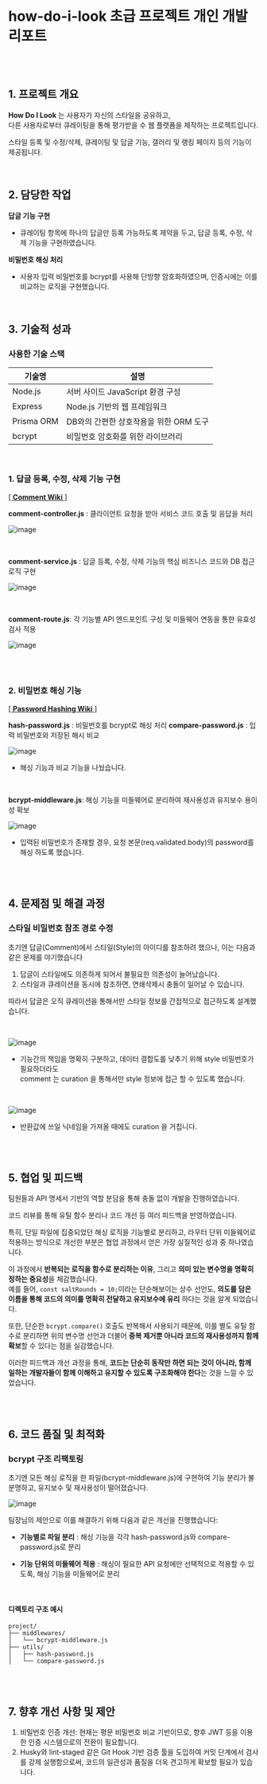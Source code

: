 # how-do-i-look 초급 프로젝트 개인 개발 리포트


<br><br>


## 1. 프로젝트 개요

**How Do I Look** 는 사용자가 자신의 스타일을 공유하고,  
다른 사용자로부터 큐레이팅을 통해 평가받을 수 웹 플랫폼을 제작하는 프로젝트입니다.

스타일 등록 및 수정/삭제, 큐레이팅 및 답글 기능, 갤러리 및 랭킹 페이지 등의 기능이 제공됩니다.

<br>

## 2. 담당한 작업
 **답글 기능 구현**  
   - 큐레이팅 항목에 하나의 답글만 등록 가능하도록 제약을 두고, 답글 등록, 수정, 삭제 기능을 구현하였습니다.
     
 **비밀번호 해싱 처리**  
   - 사용자 입력 비밀번호를 bcrypt를 사용해 단방향 암호화하였으며, 인증시에는 이를 비교하는 로직을 구현했습니다.

<br>

## 3. 기술적 성과

### 사용한 기술 스택

| 기술명        | 설명                              |
|---------------|-----------------------------------|
| Node.js       | 서버 사이드 JavaScript 환경 구성    |
| Express       | Node.js 기반의 웹 프레임워크      |
| Prisma ORM    | DB와의 간편한 상호작용을 위한 ORM 도구  |
| bcrypt        | 비밀번호 암호화를 위한 라이브러리 |

<br>

### 1. 답글 등록, 수정, 삭제 기능 구현

[ [ **Comment Wiki** ] ](https://github.com/gyunam-bark/nb02-how-do-i-look-team1/wiki/%5BAPI%5DComment) 

**comment-controller.js** : 클라이언트 요청을 받아 서비스 코드 호출 및 응답을 처리

![image](https://github.com/user-attachments/assets/4352edff-5f67-412b-a77d-815a6a7d27d0)

 <br>
 
**comment-service.js** : 답글 등록, 수정, 삭제 기능의 핵심 비즈니스 코드와 DB 접근 로직 구현

![image](https://github.com/user-attachments/assets/ca306fd0-b327-45f3-b2b9-1f723aa440ab)
  
<br>

**comment-route.js**: 각 기능별 API 엔드포인트 구성 및 미들웨어 연동을 통한 유효성검사 적용

![image](https://github.com/user-attachments/assets/af113533-776b-43c3-939c-6d51cc1743dc)

<br>




<br>

### 2. 비밀번호 해싱 기능

[ [ **Password Hashing Wiki** ] ](https://github.com/gyunam-bark/nb02-how-do-i-look-team1/wiki/%5B%EB%AF%B8%EB%93%A4%EC%9B%A8%EC%96%B4,-%EC%9C%A0%ED%8B%B8%5D-%EB%B9%84%EB%B0%80%EB%B2%88%ED%98%B8-%ED%95%B4%EC%8B%B1)

**hash-password.js** : 비밀번호를 bcrypt로 해싱 처리 
**compare-password.js** : 입력 비밀번호와 저장된 해시 비교

![image](https://github.com/user-attachments/assets/273d63e0-d93f-4764-9332-7b1d5d910e5f)
- 해싱 기능과 비교 기능을 나눴습니다.

<br>

**bcrypt-middleware.js**: 해싱 기능을 미들웨어로 분리하여 재사용성과 유지보수 용이성 확보
 
![image](https://github.com/user-attachments/assets/2e32d091-0440-410a-a126-a42d7d33eab7)
- 입력된 비밀번호가 존재할 경우, 요청 본문(req.validated.body)의 password를 해싱 하도록 했습니다.



<br><br>

## 4. 문제점 및 해결 과정

### 스타일 비밀번호 참조 경로 수정

초기엔 답글(Comment)에서 스타일(Style)의 아이디를 참조하려 했으나, 이는 다음과 같은 문제를 야기했습니다

1. 답글이 스타일에도 의존하게 되어서 불필요한 의존성이 늘어났습니다.
2. 스타일과 큐레이션을 동시에 참조하면, 연쇄삭제시 충돌이 일어날 수 있습니다.
 
따라서 답글은 오직 큐레이션을 통해서만 스타일 정보를 간접적으로 접근하도록 설계했습니다.  

<br>

![image](https://github.com/user-attachments/assets/769b034b-d57f-4fe1-b9fd-70e6f586e9b9)
- 기능간의 책임을 명확히 구분하고, 데이터 결합도를 낮추기 위해 style 비밀번호가 필요하더라도  
  comment 는 curation 을 통해서만 style 정보에 접근 할 수 있도록 했습니다.

  <br>
  
![image](https://github.com/user-attachments/assets/500f405c-e0cb-48b2-adef-8f3edfddd37a)
- 반환값에 쓰일 닉네임을 가져올 때에도 curation 을 거칩니다.

<br><br>

## 5. 협업 및 피드백

팀원들과 API 명세서 기반의 역할 분담을 통해 충돌 없이 개발을 진행하였습니다.

코드 리뷰를 통해 유틸 함수 분리나 코드 개선 등 여러 피드백을 반영하였습니다.

특히, 단일 파일에 집중되었던 해싱 로직을 기능별로 분리하고, 라우터 단위 미들웨어로 적용하는 방식으로 개선한 부분은 협업 과정에서 얻은 가장 실질적인 성과 중 하나였습니다.

이 과정에서 **반복되는 로직을 함수로 분리하는 이유**, 그리고 **의미 있는 변수명을 명확히 정하는 중요성**을 체감했습니다.  
예를 들어, `const saltRounds = 10;`이라는 단순해보이는 상수 선언도, **의도를 담은 이름을 통해 코드의 의미를 명확히 전달하고 유지보수에 유리** 하다는 것을 알게 되었습니다.

또한, 단순한 `bcrypt.compare()` 호출도 반복해서 사용되기 때문에, 이를 별도 유틸 함수로 분리하면 위의 변수명 선언과 더불어  **중복 제거뿐 아니라 코드의 재사용성까지 함께 확보**할 수 있다는 점을 실감했습니다.

이러한 피드백과 개선 과정을 통해, **코드는 단순히 동작만 하면 되는 것이 아니라, 함께 일하는 개발자들이 함께 이해하고 유지할 수 있도록 구조화해야 한다**는 것을 느낄 수 있었습니다.



<br><br>

## 6. 코드 품질 및 최적화

### bcrypt 구조 리팩토링

초기엔 모든 해싱 로직을 한 파일(bcrypt-middleware.js)에 구현하여 기능 분리가 불분명하고, 유지보수 및 재사용성이 떨어졌습니다. 

![image](https://github.com/user-attachments/assets/12ca898e-7a57-4077-8d33-17d90a564795)

팀장님의 제안으로 이를 해결하기 위해 다음과 같은 개선을 진행했습니다:

- **기능별로 파일 분리** : 해싱 기능을 각각 hash-password.js와 compare-password.js로 분리

- **기능 단위의 미들웨어 적용** : 해싱이 필요한 API 요청에만 선택적으로 적용할 수 있도록, 해싱 기능을 미들웨어로 분리

<br>

#### 디렉토리 구조 예시
```
project/
├── middlewares/
│   └── bcrypt-middleware.js
├── utils/
│   ├── hash-password.js
│   └── compare-password.js

```

<br><br>

## 7. 향후 개선 사항 및 제안

1. 비밀번호 인증 개선: 현재는 평문 비밀번호 비교 기반이므로, 향후 JWT 등을 이용한 인증 시스템으로의 전환이 필요합니다.
2. Husky와 lint-staged 같은 Git Hook 기반 검증 툴을 도입하여 커밋 단계에서 검사를 강제 실행함으로써, 코드의 일관성과 품질을 더욱 견고하게 확보할 필요가 있습니다.

